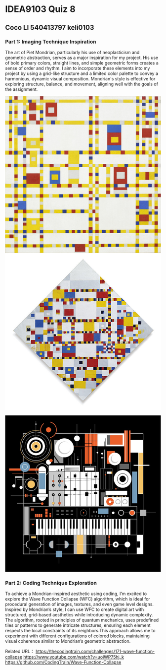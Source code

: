 # **IDEA9103 Quiz 8**
## **Coco LI  540413797  keli0103**
### Part 1: Imaging Technique Inspiration
The art of Piet Mondrian, particularly his use of neoplasticism and geometric abstraction, serves as a major inspiration for my project. His use of bold primary colors, straight lines, and simple geometric forms creates a sense of order and rhythm. I aim to incorporate these elements into my project by using a grid-like structure and a limited color palette to convey a harmonious, dynamic visual composition. Mondrian's style is effective for exploring structure, balance, and movement, aligning well with the goals of the assignment.
   
![Broadway](https://raw.githubusercontent.com/EribanCoco/keli0103_9103_tut2/c5668254826502241e4934eefbc8ddcb5b577f50/images/Piet_Mondrian%20Broadway_Boogie_Woogie.jpeg)
![Victory](https://raw.githubusercontent.com/EribanCoco/keli0103_9103_tut2/c5668254826502241e4934eefbc8ddcb5b577f50/images/1677118342-600px-Piet_Mondriaan_Victory_Boogie_Woogie.jpg)

![Quiz 1](https://raw.githubusercontent.com/EribanCoco/keli0103_9103_tut2/c5668254826502241e4934eefbc8ddcb5b577f50/images/quiz%201%20coco%20LI.jpg)

### Part 2: Coding Technique Exploration
To achieve a Mondrian-inspired aesthetic using coding, I’m excited to explore the Wave Function Collapse (WFC) algorithm, which is ideal for procedural generation of images, textures, and even game level designs. 
Inspired by Mondrian’s style, I can use WFC to create digital art with structured, grid-based aesthetics while introducing dynamic complexity. The algorithm, rooted in principles of quantum mechanics, uses predefined tiles or patterns to generate intricate structures, ensuring each element respects the local constraints of its neighbors.This approach allows me to experiment with different configurations of colored blocks, maintaining visual coherence similar to Mondrian’s geometric abstraction.


Related URL：
https://thecodingtrain.com/challenges/171-wave-function-collapse 
https://www.youtube.com/watch?v=uolWP75hj_k
https://github.com/CodingTrain/Wave-Function-Collapse
